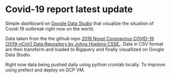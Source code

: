 # Covid-19 report latest update

Simple dashboard on [Google Data Studio](https://datastudio.google.com/s/n1sxlBJVXcU) that visualize the situation of Covid-19 outbreak right now on the world. 

Data taken from the the github repo [2019 Novel Coronavirus COVID-19 (2019-nCoV) Data Repository by Johns Hopkins CSSE.](https://github.com/CSSEGISandData/COVID-19). Data in CSV format are then transform and loaded to Bigquery and finally visuallized on Google Data Studio.

Right now data being pushed daily using python crontab locally. To improve: using prefect and deploy on GCP VM.
